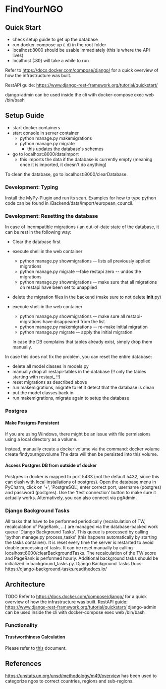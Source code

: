 # FindYourNGO

## Quick Start
- check setup guide to get up the database
- run docker-compose up (-d) in the root folder
- localhost:8000 should be usable immediately (this is where the API lives)
- localhost (:80) will take a while to run

Refer to https://docs.docker.com/compose/django/ for a quick overview of how the infrastructure was built.

RestAPI guide: https://www.django-rest-framework.org/tutorial/quickstart/

django-admin can be used inside the cli with docker-compose exec web /bin/bash


## Setup Guide
- start docker containers
- start console in server container
	- python manage.py makemigrations
	- python manage.py migrate
		- this updates the database's schemes
- go to localhost:8000/dataImport
	- this imports the data if the database is currently empty (meaning once it is imported, it doesn't do anything)

To clean the database, go to localhost:8000/clearDatabase.


### Development: Typing
Install the MyPy-Plugin and run its scan. Examples for how to type python code can be found in /Backend/data/import/european_council.


### Development: Resetting the database
In case of incompatible migrations / an out-of-date state of the database, it can be rest in the following way:
- Clear the database first
- execute shell in the web container
	- python manage.py showmigrations -- lists all previously applied migrations
	- python manage.py migrate --fake restapi zero -- undos the migrations
	- python manage.py showmigrations -- make sure that all migrations on restapi have been set to unapplied
- delete the migration files in the backend (make sure to not delete __init__.py)
- execute shell in the web container
	- python manage.py showmigrations -- make sure all restapi-migrations have disappeared from the list
	- python manage.py makemigrations -- re-make initial migration
	- python manage.py migrate -- apply the initial migration
	
	In case the DB complains that tables already exist, simply drop them manually.
	

In case this does not fix the problem, you can reset the entire database:
- delete all model classes in models.py
- manually drop all restapi-tables in the database (!! only the tables starting with restapi_ !!)
- reset migrations as described above
- run makemigrations, migrate to let it detect that the database is clean
- put the model classes back in
- run makemigrations, migrate again to setup the database


### Postgres

#### Make Postgres Persistent
If you are using Windows, there might be an issue with file permissions using a local directory as a volume.

Instead, manually create a docker volume via the command: docker volume create findyourngovolume
The data will then be persisted into this volume.


#### Access Postgres DB from outside of docker
Postgres in docker is mapped to port 5433 (not the default 5432, since this can clash with local installations of postgres). Open the database menu in PyCharm, click on '+', 'PostgreSQL', enter correct port, username (postgres) and password (postgres). Use the 'test connection' button to make sure it actually works.
Alternatively, you can also connect via pgAdmin.

### Django Background Tasks
All tasks that have to be performed periodically (recalculation of TW, recalculation of PageRank, ...) are managed via the
database-backed work queue 'Django Background Tasks'. This queue is processed by calling 'python manage.py process_tasks' 
(this happens automatically by starting the tasks container).
It is reset every time the server is restarted to avoid double processing of tasks. It can be reset manually by calling 
localhost:8000/clearBackgroundTasks.
The recalculation of the TW score and PageRank is performed hourly. 
Additional background tasks should be initialized in background_tasks.py.
Django Background Tasks Docs: https://django-background-tasks.readthedocs.io/

## Architecture

TODO
Refer to https://docs.docker.com/compose/django/ for a quick overview of how the infrastructure was built.
RestAPI guide: https://www.django-rest-framework.org/tutorial/quickstart/
django-admin can be used inside the cli with docker-compose exec web /bin/bash


### Functionality

#### Trustworthiness Calculation
Please refer to [this](./Backend/findyourngo/README.md) document.



## References

https://unstats.un.org/unsd/methodology/m49/overview has been used to categorize ngos to correct countries, regions and sub-regions.